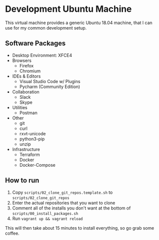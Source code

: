 # Development Ubuntu Machine

This virtual machine provides a generic Ubuntu 18.04 machine, that I can use for my common
development setup.

## Software Packages

- Desktop Environment: XFCE4
- Browsers
    - Firefox
    - Chromium
- IDEs & Editors
    - Visual Studio Code w/ Plugins
    - Pycharm (Community Edition)
- Collaboration
    - Slack
    - Skype
- Utilities
    - Postman
- Other
    - git
    - curl
    - rxvt-unicode
    - python3-pip
    - unzip
- Infrastructure
    - Terraform
    - Docker
    - Docker-Compose

## How to run

1. Copy `scripts/02_clone_git_repos.template.sh` to `scripts/02_clone_git_repos`
2. Enter the actual repositories that you want to clone
3. Comment all of the installs you don't want at the bottom of `scripts/00_install_packages.sh`
4. Run `vagrant up && vagrant reload`

This will then take about 15 minutes to install everything, so go grab some coffee.
